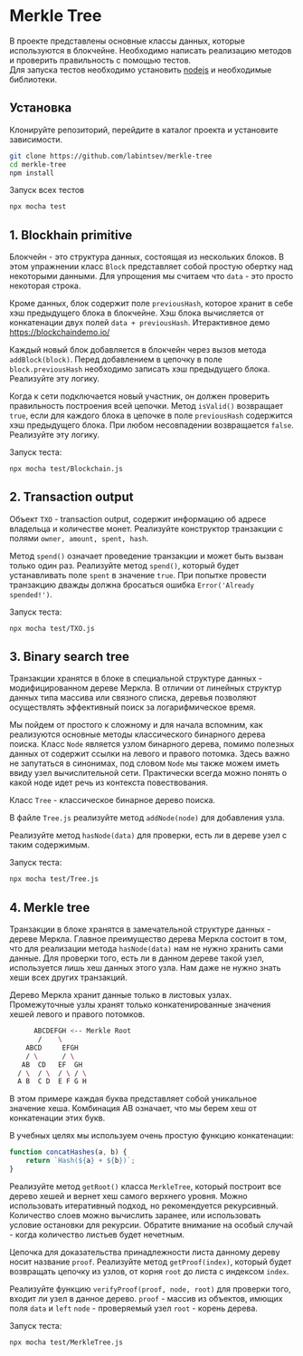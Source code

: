 # Merkle Tree

В проекте представлены основные классы данных, которые используются в блокчейне. 
Необходимо написать реализацию методов и проверить правильность с помощью тестов.  
Для запуска тестов необходимо установить [nodejs](https://nodejs.org/) и необходимые библиотеки.  

## Установка 

Клонируйте репозиторий, перейдите в каталог проекта и установите зависимости.  
```bash 
git clone https://github.com/labintsev/merkle-tree
cd merkle-tree
npm install
```

Запуск всех тестов 
```bash
npx mocha test
```

## 1. Blockhain primitive

Блокчейн - это структура данных, состоящая из нескольких блоков. 
В этом упражнении класс `Block` представляет собой простую обертку над некоторыми данными. 
Для упрощения мы считаем что `data` - это просто некоторая строка.  

Кроме данных, блок содержит поле `previousHash`, которое хранит в себе хэш предыдущего блока в блокчейне.
Хэш блока вычисляется от конкатенации двух полей `data + previousHash`. 
Итерактивное демо https://blockchaindemo.io/   

Каждый новый блок добавляется в блокчейн через вызов метода `addBlock(block)`. 
Перед добавлением в цепочку в поле `block.previousHash` необходимо записать хэш предыдущего блока. 
Реализуйте эту логику.  


Когда к сети подключается новый участник, он должен проверить правильность построения всей цепочки. 
Метод `isValid()` возвращает `true`, если для каждого блока в цепочке в поле `previousHash` содержится хэш предыдущего блока. 
При любом несовпадении возвращается `false`. 
Реализуйте эту логику.    

Запуск теста:  

```sh
npx mocha test/Blockchain.js
``` 

## 2. Transaction output

Объект `TXO` - transaction output, содержит информацию об адресе владельца и количестве монет. 
Реализуйте конструктор транзакции с полями `owner, amount, spent, hash`. 

Метод `spend()` означает проведение транзакции и может быть вызван только один раз. 
Реализуйте метод `spend()`, который будет устанавливать поле `spent` в значение `true`. 
При попытке провести транзакцию дважды должна бросаться ошибка `Error('Already spended!')`.  

Запуск теста:  

```sh
npx mocha test/TXO.js
``` 

## 3. Binary search tree 

Транзакции хранятся в блоке в специальной структуре данных - модифицированном дереве Меркла. 
В отличии от линейных структур данных типа массива или связного списка, деревья позволяют осуществлять эффективный поиск за логарифмическое время.  

Мы пойдем от простого к сложному и для начала вспомним, как реализуются основные методы классического бинарного дерева поиска. 
Класс `Node` является узлом бинарного дерева, помимо полезных данных от содержит ссылки на левого и правого потомка. 
Здесь важно не запутаться в синонимах, под словом `Node` мы также можем иметь ввиду узел вычислительной сети. 
Практически всегда можно понять о какой ноде идет речь из контекста повествования.  

Класс `Tree` - классическое бинарное дерево поиска.  

В файле `Tree.js` реализуйте метод `addNode(node)` для добавления узла. 

Реализуйте метод `hasNode(data)` для проверки, есть ли в дереве узел с таким содержимым.  

Запуск теста:  

```sh
npx mocha test/Tree.js
``` 


## 4. Merkle tree

Транзакции в блоке хранятся в замечательной структуре данных - дереве Меркла. 
Главное преимущество дерева Меркла состоит в том, что для реализации метода `hasNode(data)` нам не нужно хранить сами данные. 
Для проверки того, есть ли в данном дереве такой узел, используется лишь хеш данных этого узла. 
Нам даже не нужно знать хеши всех других транзакций. 

Дерево Меркла хранит данные только в листовых узлах. 
Промежуточные узлы хранят только конкатенированные значения хешей левого и правого потомков.  

```sh
      ABCDEFGH <-- Merkle Root  
       /    \  
    ABCD     EFGH  
    / \      / \  
   AB  CD   EF  GH  
  / \  / \  / \ / \  
  A B  C D  E F G H    
```
В этом примере каждая буква представляет собой уникальное значение хеша. 
Комбинация АВ означает, что мы берем хеш от конкатенации этих букв.  

В учебных целях мы используем очень простую функцию конкатенации: 

```js
function concatHashes(a, b) {
    return `Hash(${a} + ${b})`;
} 
``` 

Реализуйте метод `getRoot()` класса `MerkleTree`, который построит все дерево хешей и вернет хеш самого верхнего уровня. 
Можно использовать итеративный подход, но рекомендуется рекурсивный. 
Количество слоев можно вычислить заранее, или использовать условие остановки для рекурсии. 
Обратите внимание на особый случай - когда количество листьев будет нечетным.  

Цепочка для доказательства принадлежности листа данному дереву носит название `proof`. 
Реализуйте метод `getProof(index)`, который будет возвращать цепочку из узлов, от корня `root` до листа с индексом `index`.  


Реализуйте функцию `verifyProof(proof, node, root)` для проверки того, входит ли узел в данное дерево. 
`proof` - массив из объектов, имющих поля `data` и `left` 
`node` - проверяемый узел
`root` - корень дерева. 



Запуск теста:  

```sh
npx mocha test/MerkleTree.js
```  

